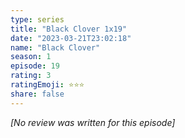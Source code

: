 ```yaml
---
type: series
title: "Black Clover 1x19"
date: "2023-03-21T23:02:18"
name: "Black Clover"
season: 1
episode: 19
rating: 3
ratingEmoji: ⭐️⭐️⭐️
share: false
---
```


*[No review was written for this episode]*
